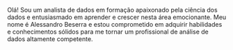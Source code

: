 Olá! Sou um analista de dados em formação apaixonado pela ciência dos dados e entusiasmado em aprender e crescer nesta área emocionante.
Meu nome é Alessandro Beserra e estou comprometido em adquirir habilidades e conhecimentos sólidos para me tornar um profissional de análise de dados altamente competente.

<!---
AlessandroBeserra/AlessandroBeserra is a ✨ special ✨ repository because its `README.md` (this file) appears on your GitHub profile.
You can click the Preview link to take a look at your changes.
--->
